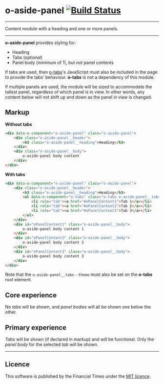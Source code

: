 # o-aside-panel [![Build Status](https://circleci.com/gh/Financial-Times/o-aside-panel.png?style=shield&circle-token=8e3fbf1e3a06d57c68bf34ab807beccc38ba913d)](https://circleci.com/gh/Financial-Times/o-aside-panel)


___
Content module with a heading and one or more panels.
___

__o-aside-panel__ provides styling for:

* Heading
* Tabs (optional)
* Panel body (minimum of 1), but _not_ panel contents

If tabs are used, then [o-tabs](http://registry.origami.ft.com/components/o-tabs)'s JavaScript must also be included in the page to provide the tabs' behaviour. __o-tabs__ is not a dependency of this module.

If multiple panels are used, the module will be sized to accommodate the tallest panel, regardless of which panel is in view.
In other words, any content below will not shift up and down as the panel in view is changed.

## Markup

__Without tabs__

```html
<div data-o-component="o-aside-panel" class="o-aside-panel">
    <div class="o-aside-panel__header">
        <h3 class="o-aside-panel__heading">Heading</h3>
    </div>
    <div class="o-aside-panel__body">
        o-aside-panel body content
    </div>
</div>
```

__With tabs__

```html
<div data-o-component="o-aside-panel" class="o-aside-panel">
    <div class="o-aside-panel__header">
        <h3 class="o-aside-panel__heading">Heading</h3>
        <ul data-o-component="o-tabs" class="o-tabs o-aside-panel__tabs" role="tablist">
            <li role="tab"><a href="#oPanelContent1">Tab 1</a></li>
            <li role="tab"><a href="#oPanelContent2">Tab 2</a></li>
            <li role="tab"><a href="#oPanelContent3">Tab 3</a></li>
        </ul>
    </div>
    <div id="oPanelContent1" class="o-aside-panel__body">
        o-aside-panel body content 1
    </div>
    <div id="oPanelContent2" class="o-aside-panel__body">
        o-aside-panel body content 2
    </div>
    <div id="oPanelContent3" class="o-aside-panel__body">
        o-aside-panel body content 3
    </div>
</div>
```

Note that the `o-aside-panel__tabs--theme` must also be set on the __o-tabs__ root element.

## Core experience

No _tabs_ will be shown, and _panel bodies_ will all be shown one below the other.

## Primary experience

_Tabs_ will be shown (if declared in markup) and will be functional. Only the _panel body_ for the selected _tab_ will be shown.

----

## Licence

This software is published by the Financial Times under the [MIT licence](http://opensource.org/licenses/MIT).
